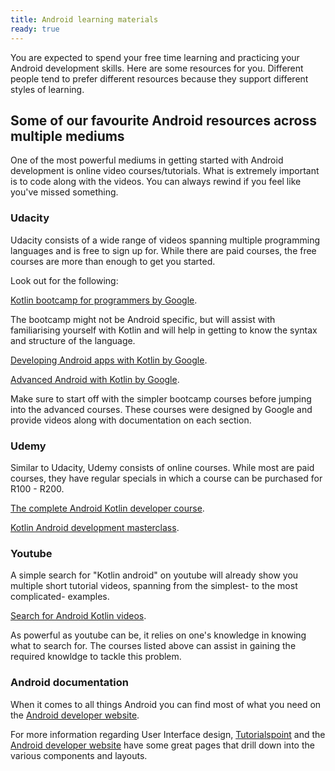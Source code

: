 ```yaml
---
title: Android learning materials
ready: true
---
```


You are expected to spend your free time learning and practicing your Android development skills. Here are some resources for you. Different people tend to prefer different resources because they support different styles of learning.

## Some of our favourite Android resources across multiple mediums

One of the most powerful mediums in getting started with Android development is online video courses/tutorials.
What is extremely important is to code along with the videos. You can always rewind if you feel like you've missed something.

### Udacity

Udacity consists of a wide range of videos spanning multiple programming languages and is free to sign up for. While there are paid courses, the free courses are more than enough to get you started.

Look out for the following:

[Kotlin bootcamp for programmers by Google](https://www.udacity.com/course/kotlin-bootcamp-for-programmers--ud9011).

The bootcamp might not be Android specific, but will assist with familiarising yourself with Kotlin and will help in getting to know the syntax and structure of the language. 

[Developing Android apps with Kotlin by Google](https://www.udacity.com/course/developing-android-apps-with-kotlin--ud9012).

[Advanced Android with Kotlin by Google](https://www.udacity.com/course/advanced-android-with-kotlin--ud940).

Make sure to start off with the simpler bootcamp courses before jumping into the advanced courses. These courses were designed by Google and provide videos along with documentation on each section.

### Udemy

Similar to Udacity, Udemy consists of online courses. While most are paid courses, they have regular specials in which a course can be purchased for R100 - R200.

[The complete Android Kotlin developer course](https://www.udemy.com/course/the-complete-kotlin-developer-course/).

[Kotlin Android development masterclass](https://www.udemy.com/course/kotlin-android-developer-masterclass/).

### Youtube

A simple search for "Kotlin android" on youtube will already show you multiple short tutorial videos, spanning from the simplest- to the most complicated- examples.

[Search for Android Kotlin videos](https://www.youtube.com/results?search_query=Kotlin+android).

As powerful as youtube can be, it relies on one's knowledge in knowing what to search for. The courses listed above can assist in gaining the required knowldge to tackle this problem.


### Android documentation

When it comes to all things Android you can find most of what you need on the [Android developer website](https://developer.android.com/kotlin).

For more information regarding User Interface design, [Tutorialspoint](https://www.tutorialspoint.com/android/android_ui_design.htm) and the 
[Android developer website](https://developer.android.com/guide/topics/ui) have some great pages that drill down into the various components and layouts.


